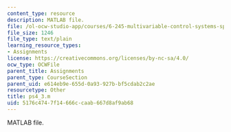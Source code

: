 ```yaml
---
content_type: resource
description: MATLAB file.
file: /ol-ocw-studio-app/courses/6-245-multivariable-control-systems-spring-2004/5176c4747f14666ccaab667d8af9ab68_ps4_3.m
file_size: 1246
file_type: text/plain
learning_resource_types:
- Assignments
license: https://creativecommons.org/licenses/by-nc-sa/4.0/
ocw_type: OCWFile
parent_title: Assignments
parent_type: CourseSection
parent_uid: e614eb9e-655d-0a93-927b-bf5cdab2c2ae
resourcetype: Other
title: ps4_3.m
uid: 5176c474-7f14-666c-caab-667d8af9ab68
---
```

MATLAB file.
